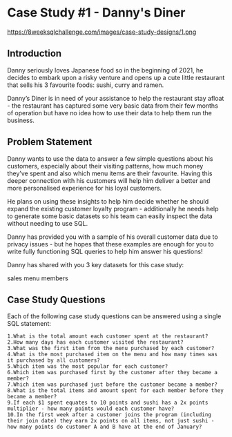 
# Case Study #1 - Danny's Diner

https://8weeksqlchallenge.com/images/case-study-designs/1.png








## Introduction

Danny seriously loves Japanese food so in the beginning of 2021, he decides to embark upon a risky venture and opens up a cute little restaurant that sells his 3 favourite foods: sushi, curry and ramen.

Danny’s Diner is in need of your assistance to help the restaurant stay afloat - the restaurant has captured some very basic data from their few months of operation but have no idea how to use their data to help them run the business.
## Problem Statement

Danny wants to use the data to answer a few simple questions about his customers, especially about their visiting patterns, how much money they’ve spent and also which menu items are their favourite. Having this deeper connection with his customers will help him deliver a better and more personalised experience for his loyal customers.

He plans on using these insights to help him decide whether he should expand the existing customer loyalty program - additionally he needs help to generate some basic datasets so his team can easily inspect the data without needing to use SQL.

Danny has provided you with a sample of his overall customer data due to privacy issues - but he hopes that these examples are enough for you to write fully functioning SQL queries to help him answer his questions!

Danny has shared with you 3 key datasets for this case study:

sales
menu
members
## Case Study Questions

Each of the following case study questions can be answered using a single SQL statement:

    1.What is the total amount each customer spent at the restaurant?
    2.How many days has each customer visited the restaurant?
    3.What was the first item from the menu purchased by each customer?
    4.What is the most purchased item on the menu and how many times was it purchased by all customers?
    5.Which item was the most popular for each customer?
    6.Which item was purchased first by the customer after they became a member?
    7.Which item was purchased just before the customer became a member?
    8.What is the total items and amount spent for each member before they became a member?
    9.If each $1 spent equates to 10 points and sushi has a 2x points multiplier - how many points would each customer have?
    10.In the first week after a customer joins the program (including their join date) they earn 2x points on all items, not just sushi - how many points do customer A and B have at the end of January?
